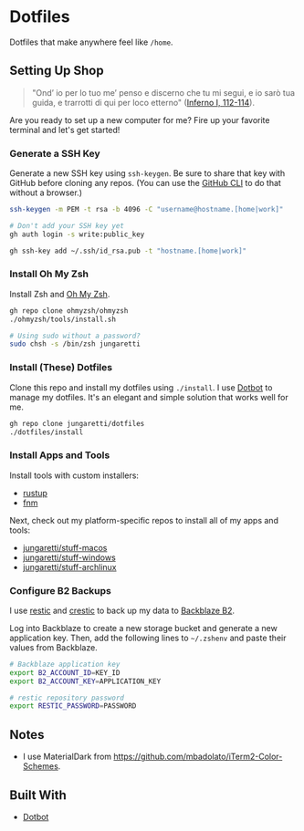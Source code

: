 # Dotfiles

Dotfiles that make anywhere feel like `/home`.

## Setting Up Shop

> "Ond’ io per lo tuo me’ penso e discerno che tu mi segui, e io sarò tua guida, e trarrotti di qui per loco etterno" ([Inferno I, 112-114](https://digitaldante.columbia.edu/dante/divine-comedy/inferno/inferno-1/)).

Are you ready to set up a new computer for me? Fire up your favorite terminal and let's get started!

### Generate a SSH Key

Generate a new SSH key using `ssh-keygen`. Be sure to share that key with GitHub before cloning any repos. (You can use the [GitHub CLI](https://cli.github.com/manual/) to do that without a browser.)

```sh
ssh-keygen -m PEM -t rsa -b 4096 -C "username@hostname.[home|work]"

# Don't add your SSH key yet
gh auth login -s write:public_key

gh ssh-key add ~/.ssh/id_rsa.pub -t "hostname.[home|work]"
```

### Install Oh My Zsh

Install Zsh and [Oh My Zsh](https://ohmyz.sh/).

```sh
gh repo clone ohmyzsh/ohmyzsh
./ohmyzsh/tools/install.sh

# Using sudo without a password?
sudo chsh -s /bin/zsh jungaretti
```

### Install (These) Dotfiles

Clone this repo and install my dotfiles using `./install`. I use [Dotbot](https://github.com/anishathalye/dotbot) to manage my dotfiles. It's an elegant and simple solution that works well for me.

```sh
gh repo clone jungaretti/dotfiles
./dotfiles/install
```

### Install Apps and Tools

Install tools with custom installers:

- [rustup](https://rustup.rs/)
- [fnm](https://github.com/Schniz/fnm)

Next, check out my platform-specific repos to install all of my apps and tools:

- [jungaretti/stuff-macos](https://github.com/jungaretti/stuff-macos)
- [jungaretti/stuff-windows](https://github.com/jungaretti/stuff-windows)
- [jungaretti/stuff-archlinux](https://github.com/jungaretti/stuff-archlinux)

### Configure B2 Backups

I use [restic](https://github.com/restic/restic) and [crestic](https://github.com/nils-werner/crestic) to back up my data to [Backblaze B2](https://www.backblaze.com/b2/cloud-storage.html).

Log into Backblaze to create a new storage bucket and generate a new application key. Then, add the following lines to `~/.zshenv` and paste their values from Backblaze.

```sh
# Backblaze application key
export B2_ACCOUNT_ID=KEY_ID
export B2_ACCOUNT_KEY=APPLICATION_KEY

# restic repository password
export RESTIC_PASSWORD=PASSWORD
```

## Notes

- I use MaterialDark from https://github.com/mbadolato/iTerm2-Color-Schemes.

## Built With

- [Dotbot](https://github.com/anishathalye/dotbot)
